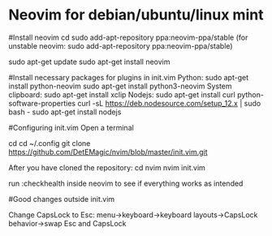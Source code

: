 # Neovim for debian/ubuntu/linux mint

#Install neovim 
cd
sudo add-apt-repository ppa:neovim-ppa/stable
(for unstable neovim: sudo add-apt-repository ppa:neovim-ppa/stable)
 
sudo apt-get update
sudo apt-get install neovim

#Install necessary packages for plugins in init.vim
Python:
sudo apt-get install python-neovim
sudo apt-get install python3-neovim
System clipboard:
sudo apt-get install xclip
Nodejs:
sudo apt-get install curl python-software-properties
curl -sL https://deb.nodesource.com/setup_12.x | sudo bash -
sudo apt-get install nodejs

#Configuring init.vim
Open a terminal

cd
cd ~/.config
git clone https://github.com/DetEMagic/nvim/blob/master/init.vim.git

After you have cloned the repository:
cd nvim
nvim init.vim

run :checkhealth inside neovim to see if everything works as intended

#Good changes outside init.vim

Change CapsLock to Esc: menu->keyboard->keyboard layouts->CapsLock behavior->swap Esc and CapsLock





